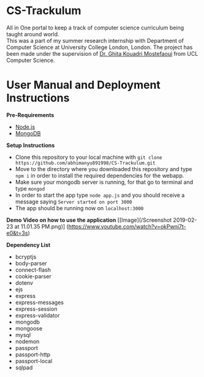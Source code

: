 # CS-Trackulum
All in One portal to keep a track of computer science curriculum being taught around world.  
This was a part of my summer research internship with Department of Computer Science at University College London, London. The project has been made under the supervision of [Dr. Ghita Kouadri Mostefaoui](http://www.cs.ucl.ac.uk/people/G.KouadriMostefaoui.html/) from UCL Computer Science.

# User Manual and Deployment Instructions

**Pre-Requirements**
- [Node.js](https://nodejs.org/en/download/)
- [MongoDB](https://docs.mongodb.com/manual/installation/)

**Setup Instructions**
- Clone this repository to your local machine with `git clone https://github.com/abhimanyu891998/CS-Trackulum.git`
- Move to the directory where you downloaded this repository and type `npm i` in order to install the required dependencies for the webapp.
- Make sure your mongodb server is running, for that go to terminal and type `mongod`
- In order to start the app type `node app.js` and you should receive a message saying `Server started on port 3000`
- The app should be running now on `localhost:3000`

**Demo Video on how to use the application**
[[Image](/Screenshot 2019-02-23 at 11.01.35 PM.png)]
(https://www.youtube.com/watch?v=okPwni7t-e0&t=3s)

**Dependency List**
- bcryptjs
- body-parser
- connect-flash
- cookie-parser
- dotenv
- ejs
- express
- express-messages
- express-session
- express-validator
- mongodb
- mongoose
- mysql
- nodemon
- passport
- passport-http
- passport-local
- sqlpad




